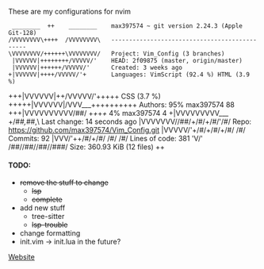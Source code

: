These are my configurations for nvim

     ________  ++    ________    max397574 ~ git version 2.24.3 (Apple Git-128)
    /VVVVVVVV\++++  /VVVVVVVV\   ----------------------------------------------
    \VVVVVVVV/++++++\VVVVVVVV/   Project: Vim_Config (3 branches)
     |VVVVVV|++++++++/VVVVV/'    HEAD: 2f09875 (master, origin/master)
     |VVVVVV|++++++/VVVVV/'      Created: 3 weeks ago
    +|VVVVVV|++++/VVVVV/'+       Languages: VimScript (92.4 %) HTML (3.9 %)
  \+\+\+|VVVVVV|++/VVVVV/'+++++                CSS (3.7 %)
\+\+\+\+\+|VVVVVV|/VVV___++++++++++   Authors: 95% max397574 88
  \+\+\+|VVVVVVVVVV/##/ +_+_+_+_             4% max397574 4
    \+|VVVVVVVVV___ +/#_#,#_#,\   Last change: 14 seconds ago
     |VVVVVVV//##/+/#/+/#/'/#/   Repo: https://github.com/max397574/Vim_Config.git
     |VVVVV/'+/#/+/#/+/#/ /#/    Commits: 92
     |VVV/'++/#/+/#/ /#/ /#/     Lines of code: 381
     'V/'  /##//##//##//###/     Size: 360.93 KiB (12 files)
              ++



#### TODO:
* ~~remove the stuff to change~~
  * ~~lsp~~
  * ~~complete~~
* add new stuff
  * tree-sitter
  * ~~lsp-trouble~~
* change formatting
* init.vim -> init.lua in the future?

[Website](https://max397574.github.io/Vim_Config/root/)
